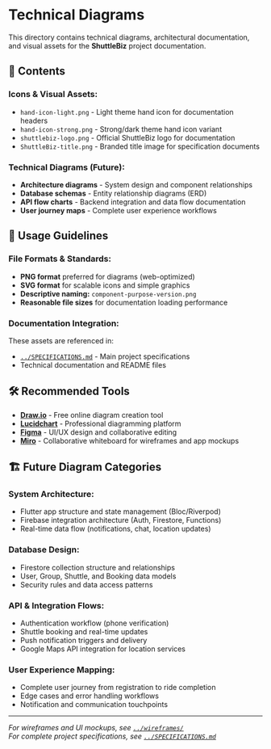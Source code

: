 # Technical Diagrams

This directory contains technical diagrams, architectural documentation, and visual assets for the **ShuttleBiz** project documentation.

## 📁 Contents

### **Icons & Visual Assets:**
- `hand-icon-light.png` - Light theme hand icon for documentation headers
- `hand-icon-strong.png` - Strong/dark theme hand icon variant  
- `shuttlebiz-logo.png` - Official ShuttleBiz logo for documentation
- `ShuttleBiz-title.png` - Branded title image for specification documents

### **Technical Diagrams** (Future):
- **Architecture diagrams** - System design and component relationships
- **Database schemas** - Entity relationship diagrams (ERD)
- **API flow charts** - Backend integration and data flow documentation
- **User journey maps** - Complete user experience workflows

## 🎯 Usage Guidelines

### **File Formats & Standards:**
- **PNG format** preferred for diagrams (web-optimized)
- **SVG format** for scalable icons and simple graphics
- **Descriptive naming:** `component-purpose-version.png`
- **Reasonable file sizes** for documentation loading performance

### **Documentation Integration:**
These assets are referenced in:
- [`../SPECIFICATIONS.md`](../SPECIFICATIONS.md) - Main project specifications
- Technical documentation and README files

## 🛠️ Recommended Tools

- **[Draw.io](https://draw.io)** - Free online diagram creation tool
- **[Lucidchart](https://lucidchart.com)** - Professional diagramming platform
- **[Figma](https://figma.com)** - UI/UX design and collaborative editing
- **[Miro](https://miro.com)** - Collaborative whiteboard for wireframes and app mockups

## 🏗️ Future Diagram Categories

### **System Architecture:**
- Flutter app structure and state management (Bloc/Riverpod)
- Firebase integration architecture (Auth, Firestore, Functions)
- Real-time data flow (notifications, chat, location updates)

### **Database Design:**
- Firestore collection structure and relationships
- User, Group, Shuttle, and Booking data models
- Security rules and data access patterns

### **API & Integration Flows:**
- Authentication workflow (phone verification)
- Shuttle booking and real-time updates
- Push notification triggers and delivery
- Google Maps API integration for location services

### **User Experience Mapping:**
- Complete user journey from registration to ride completion
- Edge cases and error handling workflows
- Notification and communication touchpoints

---

*For wireframes and UI mockups, see [`../wireframes/`](../wireframes/)*  
*For complete project specifications, see [`../SPECIFICATIONS.md`](/docs/SPECIFICATIONS.md)*
